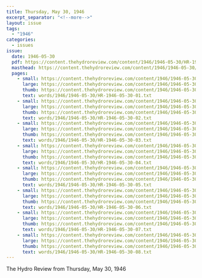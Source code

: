 ```yaml
---
title: Thursday, May 30, 1946
excerpt_separator: "<!--more-->"
layout: issue
tags:
  - "1946"
categories:
  - issues
issue:
  date: 1946-05-30
  pdf: https://content.thehydroreview.com/content/1946/1946-05-30/HR-1946-05-30.pdf
  masthead: https://content.thehydroreview.com/content/1946/1946-05-30/masthead/HR-1946-05-30.jpg
  pages:
    - small: https://content.thehydroreview.com/content/1946/1946-05-30/small/HR-1946-05-30-01.jpg
      large: https://content.thehydroreview.com/content/1946/1946-05-30/large/HR-1946-05-30-01.jpg
      thumb: https://content.thehydroreview.com/content/1946/1946-05-30/thumbnails/HR-1946-05-30-01.jpg
      text: words/1946/1946-05-30/HR-1946-05-30-01.txt
    - small: https://content.thehydroreview.com/content/1946/1946-05-30/small/HR-1946-05-30-02.jpg
      large: https://content.thehydroreview.com/content/1946/1946-05-30/large/HR-1946-05-30-02.jpg
      thumb: https://content.thehydroreview.com/content/1946/1946-05-30/thumbnails/HR-1946-05-30-02.jpg
      text: words/1946/1946-05-30/HR-1946-05-30-02.txt
    - small: https://content.thehydroreview.com/content/1946/1946-05-30/small/HR-1946-05-30-03.jpg
      large: https://content.thehydroreview.com/content/1946/1946-05-30/large/HR-1946-05-30-03.jpg
      thumb: https://content.thehydroreview.com/content/1946/1946-05-30/thumbnails/HR-1946-05-30-03.jpg
      text: words/1946/1946-05-30/HR-1946-05-30-03.txt
    - small: https://content.thehydroreview.com/content/1946/1946-05-30/small/HR-1946-05-30-04.jpg
      large: https://content.thehydroreview.com/content/1946/1946-05-30/large/HR-1946-05-30-04.jpg
      thumb: https://content.thehydroreview.com/content/1946/1946-05-30/thumbnails/HR-1946-05-30-04.jpg
      text: words/1946/1946-05-30/HR-1946-05-30-04.txt
    - small: https://content.thehydroreview.com/content/1946/1946-05-30/small/HR-1946-05-30-05.jpg
      large: https://content.thehydroreview.com/content/1946/1946-05-30/large/HR-1946-05-30-05.jpg
      thumb: https://content.thehydroreview.com/content/1946/1946-05-30/thumbnails/HR-1946-05-30-05.jpg
      text: words/1946/1946-05-30/HR-1946-05-30-05.txt
    - small: https://content.thehydroreview.com/content/1946/1946-05-30/small/HR-1946-05-30-06.jpg
      large: https://content.thehydroreview.com/content/1946/1946-05-30/large/HR-1946-05-30-06.jpg
      thumb: https://content.thehydroreview.com/content/1946/1946-05-30/thumbnails/HR-1946-05-30-06.jpg
      text: words/1946/1946-05-30/HR-1946-05-30-06.txt
    - small: https://content.thehydroreview.com/content/1946/1946-05-30/small/HR-1946-05-30-07.jpg
      large: https://content.thehydroreview.com/content/1946/1946-05-30/large/HR-1946-05-30-07.jpg
      thumb: https://content.thehydroreview.com/content/1946/1946-05-30/thumbnails/HR-1946-05-30-07.jpg
      text: words/1946/1946-05-30/HR-1946-05-30-07.txt
    - small: https://content.thehydroreview.com/content/1946/1946-05-30/small/HR-1946-05-30-08.jpg
      large: https://content.thehydroreview.com/content/1946/1946-05-30/large/HR-1946-05-30-08.jpg
      thumb: https://content.thehydroreview.com/content/1946/1946-05-30/thumbnails/HR-1946-05-30-08.jpg
      text: words/1946/1946-05-30/HR-1946-05-30-08.txt
---
```


The Hydro Review from Thursday, May 30, 1946

<!--more-->

